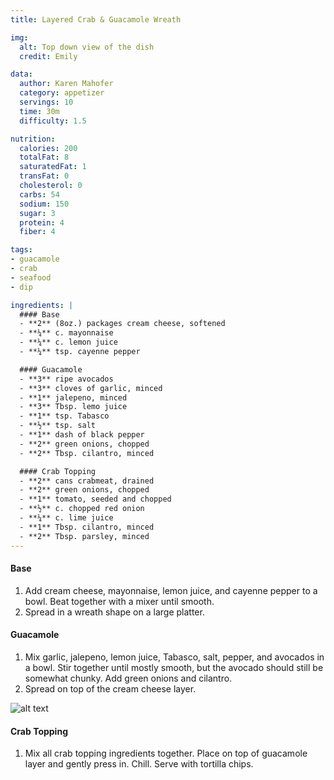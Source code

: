 ```yaml
---
title: Layered Crab & Guacamole Wreath

img:
  alt: Top down view of the dish
  credit: Emily

data:
  author: Karen Mahofer
  category: appetizer
  servings: 10
  time: 30m
  difficulty: 1.5

nutrition:
  calories: 200
  totalFat: 8
  saturatedFat: 1
  transFat: 0
  cholesterol: 0
  carbs: 54
  sodium: 150
  sugar: 3
  protein: 4
  fiber: 4

tags:
- guacamole
- crab
- seafood
- dip

ingredients: |
  #### Base
  - **2** (8oz.) packages cream cheese, softened
  - **¼** c. mayonnaise
  - **¼** c. lemon juice
  - **¼** tsp. cayenne pepper

  #### Guacamole
  - **3** ripe avocados
  - **3** cloves of garlic, minced
  - **1** jalepeno, minced
  - **3** Tbsp. lemo juice
  - **1** tsp. Tabasco
  - **½** tsp. salt
  - **1** dash of black pepper
  - **2** green onions, chopped
  - **2** Tbsp. cilantro, minced

  #### Crab Topping
  - **2** cans crabmeat, drained
  - **2** green onions, chopped
  - **1** tomato, seeded and chopped
  - **½** c. chopped red onion
  - **¼** c. lime juice
  - **1** Tbsp. cilantro, minced
  - **2** Tbsp. parsley, minced
---
```


#### Base
1. Add cream cheese, mayonnaise, lemon juice, and cayenne pepper to a bowl. Beat together with a mixer until smooth.
2. Spread in a wreath shape on a large platter.

#### Guacamole
1. Mix garlic, jalepeno, lemon juice, Tabasco, salt, pepper, and avocados in a bowl. Stir together until mostly smooth, but the avocado should still be somewhat chunky. Add green onions and cilantro.
2. Spread on top of the cream cheese layer.

![alt text](https://via.placeholder.com/500x200)

#### Crab Topping
1. Mix all crab topping ingredients together. Place on top of guacamole layer and gently press in. Chill. Serve with tortilla chips.